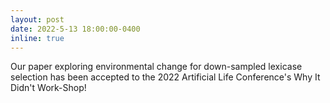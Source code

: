 ```yaml
---
layout: post
date: 2022-5-13 18:00:00-0400
inline: true
---
```


Our paper exploring environmental change for down-sampled lexicase selection has been accepted to the 2022 Artificial Life Conference's Why It Didn't Work-Shop!